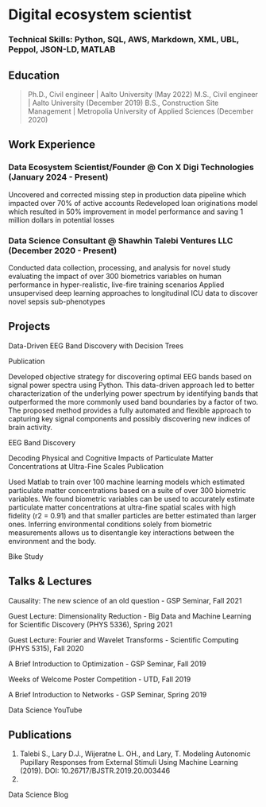 # Digital ecosystem scientist

### Technical Skills: Python, SQL, AWS, Markdown, XML, UBL, Peppol, JSON-LD, MATLAB
## Education
> Ph.D., Civil engineer | Aalto University (May 2022)
> M.S., Civil engineer | Aalto University (December 2019)
> B.S., Construction Site Management | Metropolia University of Applied Sciences (December 2020)

## Work Experience

### Data Ecosystem Scientist/Founder @ Con X Digi Technologies (January 2024 - Present)

Uncovered and corrected missing step in production data pipeline which impacted over 70% of active accounts
Redeveloped loan originations model which resulted in 50% improvement in model performance and saving 1 million dollars in potential losses

### Data Science Consultant @ Shawhin Talebi Ventures LLC (December 2020 - Present)

Conducted data collection, processing, and analysis for novel study evaluating the impact of over 300 biometrics variables on human performance in hyper-realistic, live-fire training scenarios
Applied unsupervised deep learning approaches to longitudinal ICU data to discover novel sepsis sub-phenotypes

## Projects
Data-Driven EEG Band Discovery with Decision Trees

Publication

Developed objective strategy for discovering optimal EEG bands based on signal power spectra using Python. This data-driven approach led to better characterization of the underlying power spectrum by identifying bands that outperformed the more commonly used band boundaries by a factor of two. The proposed method provides a fully automated and flexible approach to capturing key signal components and possibly discovering new indices of brain activity.

EEG Band Discovery

Decoding Physical and Cognitive Impacts of Particulate Matter Concentrations at Ultra-Fine Scales
Publication

Used Matlab to train over 100 machine learning models which estimated particulate matter concentrations based on a suite of over 300 biometric variables. We found biometric variables can be used to accurately estimate particulate matter concentrations at ultra-fine spatial scales with high fidelity (r2 = 0.91) and that smaller particles are better estimated than larger ones. Inferring environmental conditions solely from biometric measurements allows us to disentangle key interactions between the environment and the body.

Bike Study

## Talks & Lectures
Causality: The new science of an old question - GSP Seminar, Fall 2021

Guest Lecture: Dimensionality Reduction - Big Data and Machine Learning for Scientific Discovery (PHYS 5336), Spring 2021

Guest Lecture: Fourier and Wavelet Transforms - Scientific Computing (PHYS 5315), Fall 2020

A Brief Introduction to Optimization - GSP Seminar, Fall 2019

Weeks of Welcome Poster Competition - UTD, Fall 2019

A Brief Introduction to Networks - GSP Seminar, Spring 2019

Data Science YouTube

## Publications
1. Talebi S., Lary D.J., Wijeratne L. OH., and Lary, T. Modeling Autonomic Pupillary Responses from External Stimuli Using Machine Learning (2019). DOI: 10.26717/BJSTR.2019.20.003446
2. 

Data Science Blog
